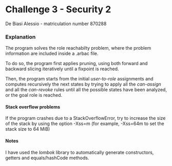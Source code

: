 # Challenge 3 - Security 2

De Biasi Alessio - matriculation number 870288

### Explanation

The program solves the role reachabilty problem, where the problem information are included inside a
.arbac file.

To do so, the program first applies pruning, using both forward and backward slicing iteratively
until a fixpoint is reached.

Then, the program starts from the initial _user-to-role_ assignments and computes recursively the
next states by trying to apply all the _can-assign_ and all the _can-revoke_ rules until all the
possible states have been analyzed, or the goal role is reached.

#### Stack overflow problems

If the program crashes due to a StackOverflowError, try to increase the size of the stack by using
the option -Xss=<new size>m (for example, -Xss=64m to set the stack size to 64 MiB)

#### Notes

I have used the _lombok_ library to automatically generate constructors, getters and equals/hashCode
methods.
